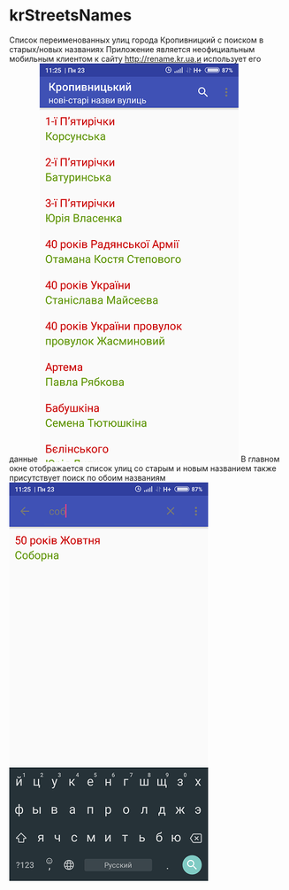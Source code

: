 # krStreetsNames
Список переименованных улиц города Кропивницкий с поиском в старых/новых названиях
Приложение является неофициальным мобильным клиентом к сайту http://rename.kr.ua,и использует его данные
![alt text](https://github.com/mvProject/krStreetsNames/blob/master/Screenshots/krstreetsname.png "Main window")
В главном окне отображается список улиц со старым и новым названием
также присутствует поиск по обоим названиям
![alt text](https://github.com/mvProject/krStreetsNames/blob/master/Screenshots/krstreetsname2.png "Search streets")

